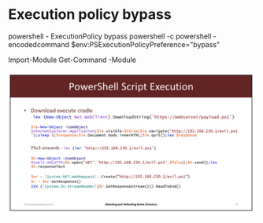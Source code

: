 # Execution policy bypass

powershell - ExecutionPolicy bypass
powershell -c <cmd>
powershell -encodedcommand $env:PSExecutionPolicyPreference="bypass"

Import-Module 
Get-Command -Module 

![](20220801163041.png) 

